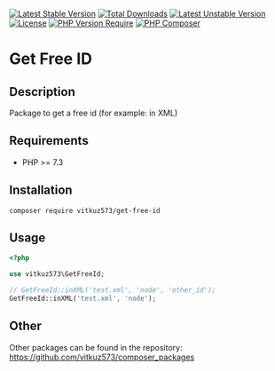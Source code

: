 [![Latest Stable Version](http://poser.pugx.org/vitkuz573/get-free-id/v)](https://packagist.org/packages/vitkuz573/get-free-id) [![Total Downloads](http://poser.pugx.org/vitkuz573/get-free-id/downloads)](https://packagist.org/packages/vitkuz573/get-free-id) [![Latest Unstable Version](http://poser.pugx.org/vitkuz573/get-free-id/v/unstable)](https://packagist.org/packages/vitkuz573/get-free-id) [![License](http://poser.pugx.org/vitkuz573/get-free-id/license)](https://packagist.org/packages/vitkuz573/get-free-id) [![PHP Version Require](http://poser.pugx.org/vitkuz573/get-free-id/require/php)](https://packagist.org/packages/vitkuz573/get-free-id)
[![PHP Composer](https://github.com/vitkuz573/get-free-id/actions/workflows/php.yml/badge.svg)](https://github.com/vitkuz573/get-free-id/actions/workflows/php.yml)

# Get Free ID
## Description

Package to get a free id (for example: in XML)

## Requirements

- PHP >= 7.3

## Installation

```composer require vitkuz573/get-free-id```

## Usage

```php
<?php

use vitkuz573\GetFreeId;

// GetFreeId::inXML('test.xml', 'node', 'other_id');
GetFreeId::inXML('test.xml', 'node');
```

## Other

Other packages can be found in the repository: https://github.com/vitkuz573/composer_packages
